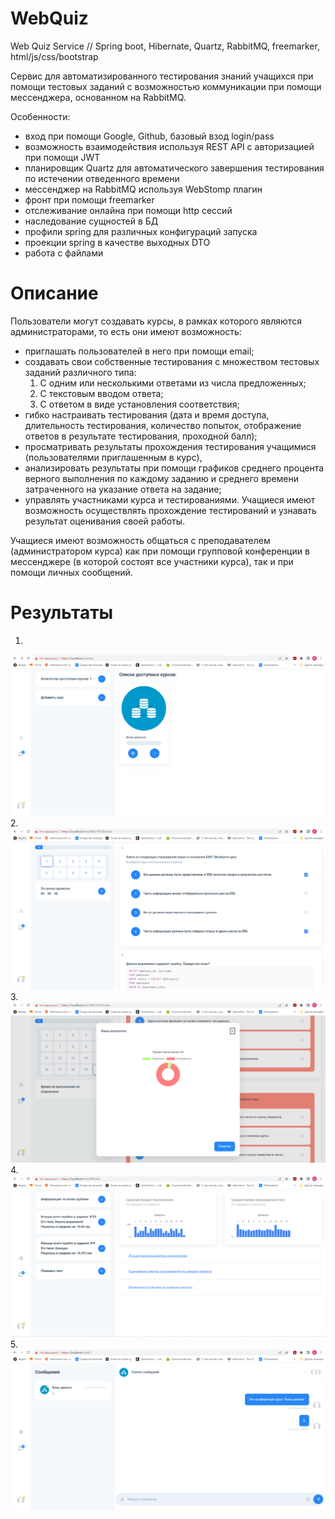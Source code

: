 # WebQuiz
Web Quiz Service // Spring boot, Hibernate, Quartz, RabbitMQ, freemarker, html/js/css/bootstrap

Сервис для автоматизированного тестирования знаний учащихся при помощи тестовых заданий с возможностью коммуникации при помощи мессенджера, основанном на RabbitMQ.

Особенности:
- вход при помощи Google, Github, базовый взод login/pass
- возможность взаимодействия используя REST API с авторизацией при помощи JWT
- планировщик Quartz для автоматического завершения тестирования по истечении отведенного времени
- мессенджер на RabbitMQ используя WebStomp плагин
- фронт при помощи freemarker
- отслеживание онлайна при помощи http сессий
- наследование сущностей в БД
- профили spring для различных конфигураций запуска
- проекции spring в качестве выходных DTO
- работа с файлами

# Описание
Пользователи могут создавать курсы, в рамках которого являются администраторами, то есть они имеют возможность:
- приглашать пользователей в него при помощи email;
- создавать свои собственные тестирования с множеством тестовых заданий различного типа:
    1) C одним или несколькими ответами из числа предложенных;
    2) C текстовым вводом ответа;
    3) C ответом в виде установления соответствия;
- гибко настраивать тестирования (дата и время доступа, длительность тестирования, количество попыток, отображение ответов в результате тестирования, проходной балл);
- просматривать результаты прохождения тестирования учащимися (пользователями приглашенным в курс),
- анализировать результаты при помощи графиков среднего процента верного выполнения по каждому заданию и среднего времени затраченного на указание ответа на задание;
- управлять участниками курса и тестированиями. Учащиеся имеют возможность осуществлять прохождение тестирований и узнавать результат оценивания своей работы.

Учащиеся имеют возможность общаться с преподавателем (администратором курса) как при помощи групповой конференции в мессенджере (в которой состоят все участники курса), так и при помощи личных сообщений.

# Результаты
1.
![img.png](img.png)
2.
![img_1.png](img_1.png)
3. 
![img_2.png](img_2.png)
4. 
![img_3.png](img_3.png)
5. 
![img_4.png](img_4.png)



